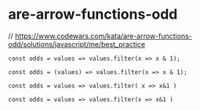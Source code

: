 # are-arrow-functions-odd
// https://www.codewars.com/kata/are-arrow-functions-odd/solutions/javascript/me/best_practice


```
const odds = values => values.filter(x => x & 1);
```

```
const odds = (values) => values.filter(x => x & 1);
```

```
const odds = values => values.filter( x => x&1 )

```

```
const odds = values => values.filter(x => x&1 )
```
